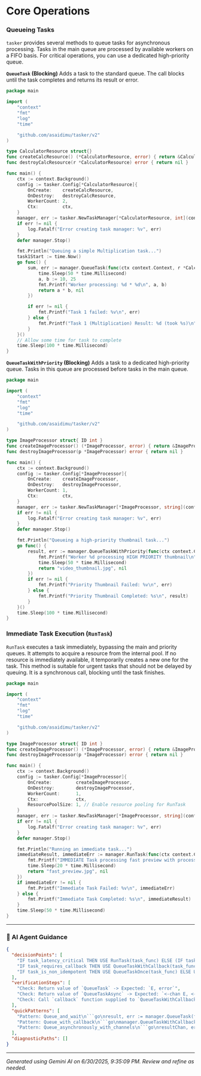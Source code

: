 # Core Operations

### Queueing Tasks
`tasker` provides several methods to queue tasks for asynchronous processing. Tasks in the main queue are processed by available workers on a FIFO basis. For critical operations, you can use a dedicated high-priority queue.

**`QueueTask` (Blocking)**
Adds a task to the standard queue. The call blocks until the task completes and returns its result or error.

```go
package main

import (
	"context"
	"fmt"
	"log"
	"time"

	"github.com/asaidimu/tasker/v2"
)

type CalculatorResource struct{}
func createCalcResource() (*CalculatorResource, error) { return &CalculatorResource{}, nil }
func destroyCalcResource(r *CalculatorResource) error { return nil }

func main() {
	ctx := context.Background()
	config := tasker.Config[*CalculatorResource]{
		OnCreate:    createCalcResource,
		OnDestroy:   destroyCalcResource,
		WorkerCount: 2,
		Ctx:         ctx,
	}
	manager, err := tasker.NewTaskManager[*CalculatorResource, int](config)
	if err != nil {
		log.Fatalf("Error creating task manager: %v", err)
	}
	defer manager.Stop()

	fmt.Println("Queuing a simple Multiplication task...")
	task1Start := time.Now()
	go func() {
		sum, err := manager.QueueTask(func(ctx context.Context, r *CalculatorResource) (int, error) {
			time.Sleep(50 * time.Millisecond)
			a, b := 10, 25
			fmt.Printf("Worker processing: %d * %d\n", a, b)
			return a * b, nil
		})

		if err != nil {
			fmt.Printf("Task 1 failed: %v\n", err)
		} else {
			fmt.Printf("Task 1 (Multiplication) Result: %d (took %s)\n", sum, time.Since(task1Start))
		}
	}()
	// Allow some time for task to complete
	time.Sleep(100 * time.Millisecond)
}
```

**`QueueTaskWithPriority` (Blocking)**
Adds a task to a dedicated high-priority queue. Tasks in this queue are processed before tasks in the main queue.

```go
package main

import (
	"context"
	"fmt"
	"log"
	"time"

	"github.com/asaidimu/tasker/v2"
)

type ImageProcessor struct{ ID int }
func createImageProcessor() (*ImageProcessor, error) { return &ImageProcessor{ID: 1}, nil }
func destroyImageProcessor(p *ImageProcessor) error { return nil }

func main() {
	ctx := context.Background()
	config := tasker.Config[*ImageProcessor]{
		OnCreate:    createImageProcessor,
		OnDestroy:   destroyImageProcessor,
		WorkerCount: 1,
		Ctx:         ctx,
	}
	manager, err := tasker.NewTaskManager[*ImageProcessor, string](config)
	if err != nil {
		log.Fatalf("Error creating task manager: %v", err)
	}
	defer manager.Stop()

	fmt.Println("Queueing a high-priority thumbnail task...")
	go func() {
		result, err := manager.QueueTaskWithPriority(func(ctx context.Context, proc *ImageProcessor) (string, error) {
			fmt.Printf("Worker %d processing HIGH PRIORITY thumbnail\n", proc.ID)
			time.Sleep(50 * time.Millisecond)
			return "video_thumbnail.jpg", nil
		})
		if err != nil {
			fmt.Printf("Priority Thumbnail Failed: %v\n", err)
		} else {
			fmt.Printf("Priority Thumbnail Completed: %s\n", result)
		}
	}()
	time.Sleep(100 * time.Millisecond)
}
```

### Immediate Task Execution (`RunTask`)
`RunTask` executes a task immediately, bypassing the main and priority queues. It attempts to acquire a resource from the internal pool. If no resource is immediately available, it temporarily creates a new one for the task. This method is suitable for urgent tasks that should not be delayed by queuing. It is a synchronous call, blocking until the task finishes.

```go
package main

import (
	"context"
	"fmt"
	"log"
	"time"

	"github.com/asaidimu/tasker/v2"
)

type ImageProcessor struct{ ID int }
func createImageProcessor() (*ImageProcessor, error) { return &ImageProcessor{ID: 1}, nil }
func destroyImageProcessor(p *ImageProcessor) error { return nil }

func main() {
	ctx := context.Background()
	config := tasker.Config[*ImageProcessor]{
		OnCreate:         createImageProcessor,
		OnDestroy:        destroyImageProcessor,
		WorkerCount:      1,
		Ctx:              ctx,
		ResourcePoolSize: 1, // Enable resource pooling for RunTask
	}
	manager, err := tasker.NewTaskManager[*ImageProcessor, string](config)
	if err != nil {
		log.Fatalf("Error creating task manager: %v", err)
	}
	defer manager.Stop()

	fmt.Println("Running an immediate task...")
	immediateResult, immediateErr := manager.RunTask(func(ctx context.Context, proc *ImageProcessor) (string, error) {
		fmt.Printf("IMMEDIATE Task processing fast preview with processor %d\n", proc.ID)
		time.Sleep(20 * time.Millisecond)
		return "fast_preview.jpg", nil
	})
	if immediateErr != nil {
		fmt.Printf("Immediate Task Failed: %v\n", immediateErr)
	} else {
		fmt.Printf("Immediate Task Completed: %s\n", immediateResult)
	}
	time.Sleep(50 * time.Millisecond)
}
```

---
### 🤖 AI Agent Guidance

```json
{
  "decisionPoints": [
    "IF task_latency_critical THEN USE RunTask(task_func) ELSE (IF task_priority_high THEN USE QueueTaskWithPriority(task_func) ELSE USE QueueTask(task_func))",
    "IF task_requires_callback THEN USE QueueTaskWithCallback(task_func, callback_func) ELSE IF task_requires_async_channels THEN USE QueueTaskAsync(task_func)",
    "IF task_is_non_idempotent THEN USE QueueTaskOnce(task_func) ELSE USE QueueTask(task_func)"
  ],
  "verificationSteps": [
    "Check: Return value of `QueueTask` -> Expected: `E, error`",
    "Check: Return value of `QueueTaskAsync` -> Expected: `<-chan E, <-chan error`",
    "Check: Call `callback` function supplied to `QueueTaskWithCallback` -> Expected: Invoked with `E, error`"
  ],
  "quickPatterns": [
    "Pattern: Queue_and_wait\n```go\nresult, err := manager.QueueTask(func(ctx context.Context, res *MyResource) (string, error) {\n    // Task logic\n    return \"success\", nil\n})\nif err != nil { /* handle error */ }\n```",
    "Pattern: Queue_with_callback\n```go\nmanager.QueueTaskWithCallback(func(ctx context.Context, res *MyResource) (string, error) {\n    return \"success\", nil\n}, func(result string, err error) {\n    if err != nil { /* handle error */ }\n    // Process result\n})\n```",
    "Pattern: Queue_asynchronously_with_channels\n```go\nresultChan, errChan := manager.QueueTaskAsync(func(ctx context.Context, res *MyResource) (string, error) {\n    return \"success\", nil\n})\ngo func() {\n    result := <-resultChan\n    err := <-errChan\n    if err != nil { /* handle error */ }\n    // Process result\n}()\n```"
  ],
  "diagnosticPaths": []
}
```

---
*Generated using Gemini AI on 6/30/2025, 9:35:09 PM. Review and refine as needed.*